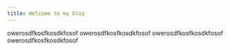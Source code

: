 ```yaml
---
title: Welcome to my blog
---
```


owerosdfkosfkosdkfosof
owerosdfkosfkosdkfosof
owerosdfkosfkosdkfosof
owerosdfkosfkosdkfosof
